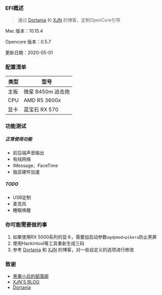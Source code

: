 ### EFI概述

> 通过 [Dortania](https://dortania.github.io/OpenCore-Desktop-Guide/AMD/zen.html) 和 [XJN](https://blog.xjn819.com/?p=543) 的博客，定制OpenCore引导

Mac 版本：10.15.4

Opencore 版本：0.5.7

更新日期：2020-05-01



### 配置清单

| 类型 | 型号              |
| ---- | ----------------- |
| 主板 | 微星 B450m 迫击炮 |
| CPU  | AMD R5 3600x      |
| 显卡 | 蓝宝石 RX 570     |



### 功能测试

##### 正常使用功能

* 前后端声音输出
* 有线网络
* iMessage、FaceTime
* 独显硬件加速

##### TODO

* USB定制
* 麦克风
* 睡眠唤醒



### 你可能需要做的事

1. 如果使用RX 5000系列的显卡，需要加启动参数`agdpmod=pikera`防止黑屏
2. 使用Hackintool等工具重新生成三码
3. 参考 [Dortania](https://dortania.github.io/OpenCore-Desktop-Guide/AMD/zen.html) 和 [XJN](https://blog.xjn819.com/?p=543) 的博客，对一些自定义的选项进行修改



### 致谢

* [黑果小兵的部落阁](https://blog.daliansky.net)
* [XJN'S BLOG](https://blog.xjn819.com)
* [Dortania](https://dortania.github.io/OpenCore-Desktop-Guide/AMD/zen.html)